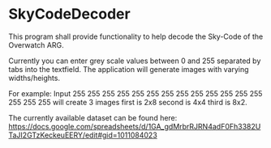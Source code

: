 # SkyCodeDecoder
This program shall provide functionality to help decode the Sky-Code of the Overwatch ARG.

Currently you can enter grey scale values between 0 and 255 separated by tabs into the textfield. The application will
generate images with varying widths/heights.

For example: Input 255 255 255 255 255 255 255 255 255 255 255 255 255 255 255 255 will create 3 images first is 2x8
second is 4x4 third is 8x2.

The currently available dataset can be found here:
https://docs.google.com/spreadsheets/d/1GA_gdMrbrRJRN4adF0Fh3382UTaJI2GTzKeckeuEERY/edit#gid=1011084023